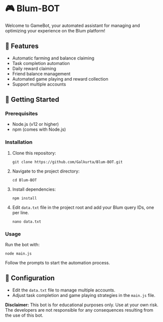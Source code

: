 # 🎮 Blum-BOT

Welcome to GameBot, your automated assistant for managing and optimizing your experience on the Blum platform!

## 🌟 Features

-  Automatic farming and balance claiming
-  Task completion automation
-  Daily reward claiming
-  Friend balance management
-  Automated game playing and reward collection
-  Support multiple accounts

## 🚀 Getting Started

### Prerequisites

- Node.js (v12 or higher)
- npm (comes with Node.js)

### Installation

1. Clone this repository:

   ```
   git clone https://github.com/Galkurta/Blum-BOT.git
   ```

2. Navigate to the project directory:

   ```
   cd Blum-BOT
   ```

3. Install dependencies:

   ```
   npm install
   ```

4. Edit `data.txt` file in the project root and add your Blum query IDs, one per line.

   ```
   nano data.txt
   ```

### Usage

Run the bot with:

```
node main.js
```

Follow the prompts to start the automation process.

## 📝 Configuration

- Edit the `data.txt` file to manage multiple accounts.
- Adjust task completion and game playing strategies in the `main.js` file.

**Disclaimer:** This bot is for educational purposes only. Use at your own risk. The developers are not responsible for any consequences resulting from the use of this bot.

